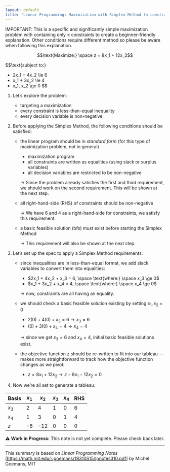 ```yaml
---
layout: default
title: "Linear Programming: Maximization with Simplex Method (≤ constraints)"
---
```


IMPORTANT: This is a specific and significantly simple maximization problem with containing only ≤ constraints to create a beginner-friendly explanation. Other conditions require different method so please be aware when following this explanation.

$$\text{Maximize:} \space z = 8x_1 + 12x_2$$

$$\text{subject to:}
- 2x_1 + 4x_2 \le 6
- x_1 + 3x_2 \le 4
- x_1, x_2 \ge 0
$$

1. Let’s explore the problem:
    - targeting a maximization
    - every constraint is less-than-equal inequality
    - every decision variable is non-negative
2. Before applying the Simplex Method, the following conditions should be satisfied:
    - the linear program should be in *standard form* (for this type of maximization problem, not in general)
        - maximization program
        - all constraints are written as equalities (using slack or surplus variables)
        - all decision variables are restricted to be non-negative
        
        → Since the problem already satisfies the first and third requirement, we should work on the second requirement. This will be shown at the next step.
        
    - all right-hand-side (RHS) of constraints should be non-negative
        
        → We have 6 and 4 as a right-hand-side for constraints, we satisfy this requirement.
        
    - a basic feasible solution (bfs) must exist before starting the Simplex Method
        
        → This requirement will also be shown at the next step.
        
3. Let’s set up the spec to apply a Simplex Method requirements:
    - since inequalities are in less-than-equal format, we add slack variables to convert them into equalities:
        - $2x_1 + 4x_2 + x_3 = 6, \space \text{where:} \space x_3 \ge 0$
        - $x_1 + 3x_2 + x_4 = 4, \space \text{where:} \space x_4 \ge 0$
        
        → now, constraints are all having an equality.
        
    - we should check a basic feasible solution existing by setting $x_1, x_2 = 0$
        - $2(0) + 4(0) + x_3 = 6 → x_3 = 6$
        - $(0) + 3(0) + x_4 = 4 → x_4 = 4$
        
        → since we get $x_3 = 6$ and $x_4 = 4$, initial basic feasible solutions exist.
        
    - the objective function $z$ should be re-written to fit into our tableau — makes more straightforward to track how the objective function changes as we pivot:
        - $z = 8x_1 + 12x_2 → z - 8x_1 - 12x_2 = 0$
4. Now we’re all set to generate a tableau:

| **Basis** | $x_1$ | $x_2$ | $x_3$ | $x_4$ | $\text{RHS}$ |
| --- | --- | --- | --- | --- | --- |
| $x_3$ | 2 | 4 | 1 | 0 | 6 |
| $x_4$ | 1 | 3 | 0 | 1 | 4 |
| $z$ | -8 | -12 | 0 | 0 | 0 |

⚠️ **Work in Progress:** This note is not yet complete. Please check back later.

---
This summary is based on *Linear Programming Notes* [https://math.mit.edu/~goemans/18310S15/lpnotes310.pdf] by Michel Goemans, MIT